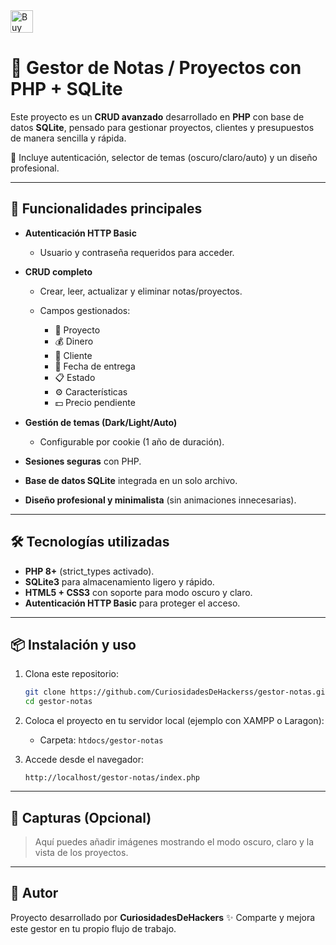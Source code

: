 <a href='https://ko-fi.com/O4O3W3IIA' target='_blank'>
  <img height='36' style='border:0px;height:36px;' src='https://storage.ko-fi.com/cdn/kofi5.png?v=6' border='0' alt='Buy Me a Coffee at ko-fi.com' />
</a>

# 📒 Gestor de Notas / Proyectos con PHP + SQLite

Este proyecto es un **CRUD avanzado** desarrollado en **PHP** con base de datos **SQLite**, pensado para gestionar proyectos, clientes y presupuestos de manera sencilla y rápida.

🔐 Incluye autenticación, selector de temas (oscuro/claro/auto) y un diseño profesional.

---

## 🚀 Funcionalidades principales

* **Autenticación HTTP Basic**

  * Usuario y contraseña requeridos para acceder.
* **CRUD completo**

  * Crear, leer, actualizar y eliminar notas/proyectos.
  * Campos gestionados:

    * 📌 Proyecto
    * 💰 Dinero
    * 👤 Cliente
    * 📅 Fecha de entrega
    * 📋 Estado
    * ⚙️ Características
    * 💵 Precio pendiente
* **Gestión de temas (Dark/Light/Auto)**

  * Configurable por cookie (1 año de duración).
* **Sesiones seguras** con PHP.
* **Base de datos SQLite** integrada en un solo archivo.
* **Diseño profesional y minimalista** (sin animaciones innecesarias).

---

## 🛠️ Tecnologías utilizadas

* **PHP 8+** (strict\_types activado).
* **SQLite3** para almacenamiento ligero y rápido.
* **HTML5 + CSS3** con soporte para modo oscuro y claro.
* **Autenticación HTTP Basic** para proteger el acceso.

---

## 📦 Instalación y uso

1. Clona este repositorio:

   ```bash
   git clone https://github.com/CuriosidadesDeHackerss/gestor-notas.git
   cd gestor-notas
   ```

2. Coloca el proyecto en tu servidor local (ejemplo con XAMPP o Laragon):

   * Carpeta: `htdocs/gestor-notas`

3. Accede desde el navegador:

   ```
   http://localhost/gestor-notas/index.php
   ```

---

## 🎨 Capturas (Opcional)

> Aquí puedes añadir imágenes mostrando el modo oscuro, claro y la vista de los proyectos.

---

## 📌 Autor

Proyecto desarrollado por **CuriosidadesDeHackers**
✨ Comparte y mejora este gestor en tu propio flujo de trabajo.

